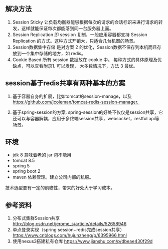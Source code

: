 ## 解决方法
1.  Session Sticky
让负载均衡器能够根据每次的请求的会话标识来进行请求的转发，这样就能保证每次都能落到同一台服务器上面。
2. Session Replication
即 session 复制，一般应用容器都支持 Session Replication 的方式。这种方式开销大，只适合几台机器的场景。
3. Session数据集中存储
是对方案 2 的优化，Session数据不保存到本机而且存放到一个集中存储的地方，如 redis。
4. Cookie Based
所有 session 数据放在 cookie 中。
每种方式的具体原理及优缺点，可以查看附录1. 可以发现， 大多数情况下，方法 3 最优。

## session基于redis共享有两种基本的方案
1. 基于容器自身的扩展，比如tomcat的session-manage，以及
 https://github.com/jcoleman/tomcat-redis-session-manager. 

2. 基于spring-session的方案. spring-session的好处不仅仅是session共享，它还可以与容器解耦，应用于多终端session共享，websocket，restful api等场景。

## 环境
- jdk 8 意味着老的 jar 包不能用
- tomcat 8.5
- spring 5
- spring boot 2
- maven 依赖管理。建立公司内部的私服。

技术选型要有一定的前瞻性，带来的好处大于学习成本。
 
## 参考资料
1. 分布式集群Session共享 http://blog.csdn.net/jerome_s/article/details/52658946
2. 单点登录实现（spring session+redis完成session共享）
https://www.cnblogs.com/hujunzheng/p/6395966.html
3. 使用nexus3搭建私有仓库 https://www.jianshu.com/p/dbeae430f29d
